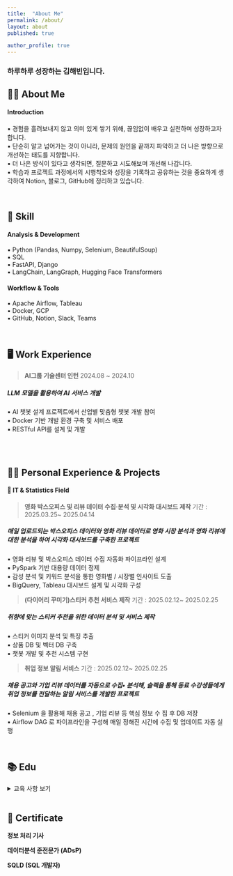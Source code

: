 ```yaml
---
title:  "About Me"
permalink: /about/
layout: about
published: true

author_profile: true
---
```


### 하루하루 성장하는 김해빈입니다.

## 🙋‍♀️ About Me

#### **Introduction**

▪ 경험을 흘려보내지 않고 의미 있게 쌓기 위해, 끊임없이 배우고 실천하며 성장하고자 합니다. <br>
▪ 단순히 알고 넘어가는 것이 아니라, 문제의 원인을 끝까지 파악하고 더 나은 방향으로 개선하는 태도를 지향합니다. <br>
▪ 더 나은 방식이 있다고 생각되면, 질문하고 시도해보며 개선해 나갑니다. <br>
▪ 학습과 프로젝트 과정에서의 시행착오와 성장을 기록하고 공유하는 것을 중요하게 생각하여 Notion, 블로그, GitHub에 정리하고 있습니다. <br>

<br>

## 🧩 Skill

#### **Analysis & Development**

▪ Python (Pandas, Numpy, Selenium, BeautifulSoup) <br>
▪ SQL <br>
▪ FastAPI, Django <br>
▪ LangChain, LangGraph, Hugging Face Transformers <br>

#### **Workflow & Tools**

▪ Apache Airflow, Tableau <br>
▪ Docker, GCP <br>
▪ GitHub, Notion, Slack, Teams <br>

<br>

## 🖥 Work Experience

> **AI그룹 기술센터 인턴** 2024.08 ~ 2024.10 
##### **LLM 모델을 활용하여 AI 서비스 개발**
▪ AI 챗봇 설계 프로젝트에서 산업별 맞춤형 챗봇 개발 참여 <br>
▪ Docker 기반 개발 환경 구축 및 서비스 배포 <br>
▪ RESTful API를 설계 및 개발  <br>

<br><br>

## 🧗🏻 Personal Experience & Projects

#### 🔗 **IT & Statistics Field**

> **영화 박스오피스 및 리뷰 데이터 수집·분석 및 시각화 대시보드 제작** 
기간 : 2025.03.25~ 2025.04.14   
##### 매일 업로드되는 박스오피스 데이터와 영화 리뷰 데이터로 영화 시장 분석과 영화 리뷰에 대한 분석을 하여 시각화 대시보드를 구축한 프로젝트 
▪ 영화 리뷰 및 박스오피스 데이터 수집 자동화 파이프라인 설계 <br>
▪ PySpark 기반 대용량 데이터 정제 <br>
▪ 감성 분석 및 키워드 분석을 통한 영화별 / 시장별 인사이트 도출   <br>
▪ BigQuery, Tableau 대시보드 설계 및 시각화 구성 <br>

> **(다이어리 꾸미기)스티커 추천 서비스 제작** 기간 : 2025.02.12~ 2025.02.25    
##### 취향에 맞는 스티커 추천을 위한 데이터 분석 및 서비스 제작
▪ 스티커 이미지 분석 및 특징 추출 <br>
▪ 상품 DB 및 벡터 DB 구축 <br>
▪ 챗봇 개발 및 추천 시스템 구현 <br>

> **취업 정보 알림 서비스** 
기간 : 2025.02.12~ 2025.02.25    
##### 채용 공고와 기업 리뷰 데이터를 자동으로 수집• 분석해, 슬랙을 통해 동료 수강생들에게 취업 정보를 전달하는 알림 서비스를 개발한 프로젝트
▪ Selenium 을 활용해 채용 공고 , 기업 리뷰 등 핵심 정보 수 집 후 DB 저장 <br>
▪ Airflow DAG 로 파이프라인을 구성해 매일 정해진 시간에 수집 및 업데이트 자동 실행 <br>

<br>

## 📚 Edu

<details>
<summary> 교육 사항 보기</summary>
<div markdown="1">

> **동덕여자대학교 학사과정** 2018.03 ~ 2024.02  
##### 주 전공: 컴퓨터학과

> **데이터 엔지니어링 데브코스 2기**, 2021.06 ~ 2022.08  
##### 프로그래머스에서 진행하는 데이터 엔지니어링 교육 과정으로 데이터 수집, 저장, 처리 및 분석에 필요한 다양한 도구와 기술을 학습  
▪ Python, Django, AWS, Airflow, Docker 등을 활용한 데이터 파이프라인 구축 및 최적화 학습   <br>
▪ SQL을 활용한 데이터 가공 및 Superset을 통한 시각화 프로젝트    <br>
▪ 팀 프로젝트를 통한 실무 협업 경험 및 문제 해결 능력 향상   <br>


</div>
</details>

<br>

## 📜 Certificate 

**정보 처리 기사**

**데이터분석 준전문가 (ADsP)**

**SQLD (SQL 개발자)**